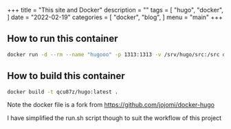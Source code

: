 +++
title = "This site and Docker"
description = ""
tags = [
    "hugo",
    "docker",
]
date = "2022-02-19"
categories = [
    "docker",
    "blog",
]
menu = "main"
+++

## How to run this container

```bash
docker run -d --rm --name "hugooo" -p 1313:1313 -v /srv/hugo/src:/src qcu87z/hugo
```

## How to build this container

```bash 
docker build -t qcu87z/hugo:latest .
```

Note the docker file is a fork from <https://github.com/jojomi/docker-hugo>

I have simplified the run.sh script though to suit the workflow of this project
